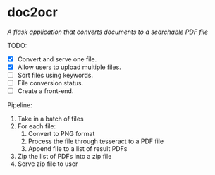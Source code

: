 # doc2ocr
*A flask application that converts documents to a searchable PDF file*

TODO:
- [x] Convert and serve one file.
- [x] Allow users to upload multiple files.
- [ ] Sort files using keywords.
- [ ] File conversion status.
- [ ] Create a front-end.

Pipeline:
1. Take in a batch of files
2. For each file:
    1. Convert to PNG format
    2. Process the file through tesseract to a PDF file
    3. Append file to a list of result PDFs
3. Zip the list of PDFs into a zip file
4. Serve zip file to user
